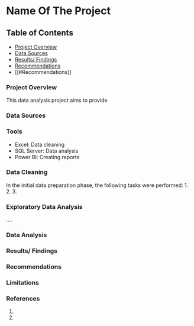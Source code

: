 # Name Of The Project

## Table of Contents

- [Project Overview](#project-overview)
- [Data Sources](#data-sources)
- [Results/ Findings](#results-finding)
- [Recommendations](#recommendations)
- [[#Recommendations]]

### Project Overview

This data analysis project aims to provide 

### Data Sources

### Tools

- Excel: Data cleaning
- SQL Server: Data analysis
- Power BI: Creating reports

### Data Cleaning

In the initial data preparation phase, the following tasks were performed:
1.
2.
3.

### Exploratory Data Analysis

....

### Data Analysis

### Results/ Findings

### Recommendations

### Limitations

### References

1. 
2. 
